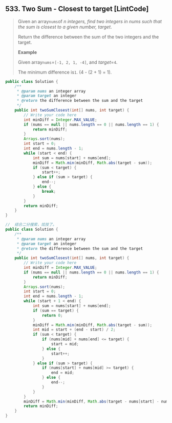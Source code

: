 ## 533. Two Sum - Closest to target \[LintCode\]

> Given an array`nums`of _n integers, find two integers in nums such that the sum is closest to a given number, target_.
>
> Return the difference between the sum of the two integers and the target.
>
> **Example**
>
> Given array`nums`=`[-1, 2, 1, -4]`, and _target_=`4`.
>
> The minimum difference is`1`. \(4 - \(2 + 1\) = 1\).

```java
public class Solution {
    /**
     * @param nums an integer array
     * @param target an integer
     * @return the difference between the sum and the target
     */
    public int twoSumClosest(int[] nums, int target) {
        // Write your code here
        int minDiff = Integer.MAX_VALUE;
        if (nums == null || nums.length == 0 || nums.length == 1) {
            return minDiff;
        }
        Arrays.sort(nums);
        int start = 0;
        int end = nums.length - 1;
        while (start < end) {
            int sum = nums[start] + nums[end];
            minDiff = Math.min(minDiff, Math.abs(target - sum));
            if (sum < target) {
                start++;
            } else if (sum > target) {
                end--;
            } else {
                break;
            }
        }
        return minDiff;
    }
}

//  结合二分搜索，炫技了。
public class Solution {
    /**
     * @param nums an integer array
     * @param target an integer
     * @return the difference between the sum and the target
     */
    public int twoSumClosest(int[] nums, int target) {
        // Write your code here
        int minDiff = Integer.MAX_VALUE;
        if (nums == null || nums.length == 0 || nums.length == 1) {
            return minDiff;
        }
        Arrays.sort(nums);
        int start = 0;
        int end = nums.length - 1;
        while (start + 1 < end) {
            int sum = nums[start] + nums[end];
            if (sum == target) {
                return 0;
            }
            minDiff = Math.min(minDiff, Math.abs(target - sum));
            int mid = start + (end - start) / 2;
            if (sum < target) {
                if (nums[mid] + nums[end] <= target) {
                    start = mid;
                } else {
                    start++;
                }
            } else if (sum > target) {
                if (nums[start] + nums[mid] >= target) {
                    end = mid;
                } else {
                    end--;
                }
            } 
        }
        minDiff = Math.min(minDiff, Math.abs(target - nums[start] - nums[end]));
        return minDiff;
    }
}
```



